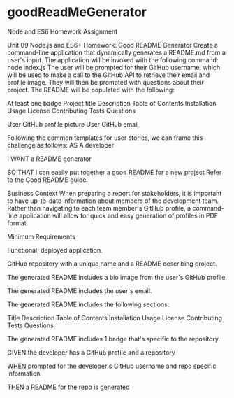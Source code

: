 # goodReadMeGenerator
Node and ES6 Homework Assignment

Unit 09 Node.js and ES6+ Homework: Good README Generator
Create a command-line application that dynamically generates a README.md from a user's input. The application will be invoked with the following command:
node index.js
The user will be prompted for their GitHub username, which will be used to make a call to the GitHub API to retrieve their email and profile image. They will then be prompted with questions about their project.
The README will be populated with the following:

At least one badge
Project title
Description
Table of Contents
Installation
Usage
License
Contributing
Tests
Questions

User GitHub profile picture
User GitHub email



Following the common templates for user stories, we can frame this challenge as follows:
AS A developer

I WANT a README generator

SO THAT I can easily put together a good README for a new project
Refer to the Good README guide.

Business Context
When preparing a report for stakeholders, it is important to have up-to-date information about members of the development team. Rather than navigating to each team member's GitHub profile, a command-line application will allow for quick and easy generation of profiles in PDF format.

Minimum Requirements


Functional, deployed application.


GitHub repository with a unique name and a README describing project.


The generated README includes a bio image from the user's GitHub profile.


The generated README includes the user's email.


The generated README includes the following sections:

Title
Description
Table of Contents
Installation
Usage
License
Contributing
Tests
Questions



The generated README includes 1 badge that's specific to the repository.


GIVEN the developer has a GitHub profile and a repository

WHEN prompted for the developer's GitHub username and repo specific information

THEN a README for the repo is generated